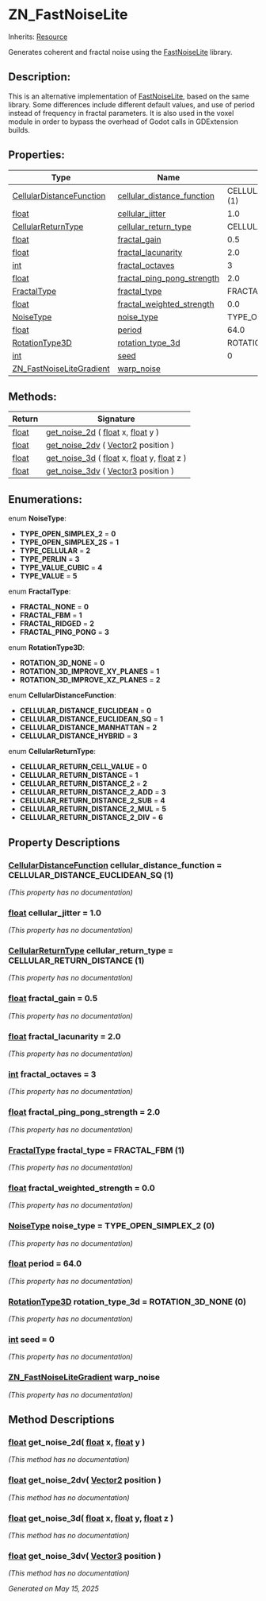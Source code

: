 # ZN_FastNoiseLite

Inherits: [Resource](https://docs.godotengine.org/en/stable/classes/class_resource.html)

Generates coherent and fractal noise using the [FastNoiseLite](https://github.com/Auburn/FastNoiseLite) library.

## Description:

This is an alternative implementation of [FastNoiseLite](https://docs.godotengine.org/en/stable/classes/class_fastnoiselite.html), based on the same library. Some differences include different default values, and use of period instead of frequency in fractal parameters. It is also used in the voxel module in order to bypass the overhead of Godot calls in GDExtension builds.

## Properties:


Type                                                                      | Name                                                         | Default
------------------------------------------------------------------------- | ------------------------------------------------------------ | -----------------------------------
[CellularDistanceFunction](ZN_FastNoiseLite.md#enumerations)              | [cellular_distance_function](#i_cellular_distance_function)  | CELLULAR_DISTANCE_EUCLIDEAN_SQ (1)
[float](https://docs.godotengine.org/en/stable/classes/class_float.html)  | [cellular_jitter](#i_cellular_jitter)                        | 1.0
[CellularReturnType](ZN_FastNoiseLite.md#enumerations)                    | [cellular_return_type](#i_cellular_return_type)              | CELLULAR_RETURN_DISTANCE (1)
[float](https://docs.godotengine.org/en/stable/classes/class_float.html)  | [fractal_gain](#i_fractal_gain)                              | 0.5
[float](https://docs.godotengine.org/en/stable/classes/class_float.html)  | [fractal_lacunarity](#i_fractal_lacunarity)                  | 2.0
[int](https://docs.godotengine.org/en/stable/classes/class_int.html)      | [fractal_octaves](#i_fractal_octaves)                        | 3
[float](https://docs.godotengine.org/en/stable/classes/class_float.html)  | [fractal_ping_pong_strength](#i_fractal_ping_pong_strength)  | 2.0
[FractalType](ZN_FastNoiseLite.md#enumerations)                           | [fractal_type](#i_fractal_type)                              | FRACTAL_FBM (1)
[float](https://docs.godotengine.org/en/stable/classes/class_float.html)  | [fractal_weighted_strength](#i_fractal_weighted_strength)    | 0.0
[NoiseType](ZN_FastNoiseLite.md#enumerations)                             | [noise_type](#i_noise_type)                                  | TYPE_OPEN_SIMPLEX_2 (0)
[float](https://docs.godotengine.org/en/stable/classes/class_float.html)  | [period](#i_period)                                          | 64.0
[RotationType3D](ZN_FastNoiseLite.md#enumerations)                        | [rotation_type_3d](#i_rotation_type_3d)                      | ROTATION_3D_NONE (0)
[int](https://docs.godotengine.org/en/stable/classes/class_int.html)      | [seed](#i_seed)                                              | 0
[ZN_FastNoiseLiteGradient](ZN_FastNoiseLiteGradient.md)                   | [warp_noise](#i_warp_noise)                                  |
<p></p>

## Methods:


Return                                                                    | Signature
------------------------------------------------------------------------- | ------------------------------------------------------------------------------------------------------------------------------------------------------------------------------------------------------------------------------------------------------------------------
[float](https://docs.godotengine.org/en/stable/classes/class_float.html)  | [get_noise_2d](#i_get_noise_2d) ( [float](https://docs.godotengine.org/en/stable/classes/class_float.html) x, [float](https://docs.godotengine.org/en/stable/classes/class_float.html) y )
[float](https://docs.godotengine.org/en/stable/classes/class_float.html)  | [get_noise_2dv](#i_get_noise_2dv) ( [Vector2](https://docs.godotengine.org/en/stable/classes/class_vector2.html) position )
[float](https://docs.godotengine.org/en/stable/classes/class_float.html)  | [get_noise_3d](#i_get_noise_3d) ( [float](https://docs.godotengine.org/en/stable/classes/class_float.html) x, [float](https://docs.godotengine.org/en/stable/classes/class_float.html) y, [float](https://docs.godotengine.org/en/stable/classes/class_float.html) z )
[float](https://docs.godotengine.org/en/stable/classes/class_float.html)  | [get_noise_3dv](#i_get_noise_3dv) ( [Vector3](https://docs.godotengine.org/en/stable/classes/class_vector3.html) position )
<p></p>

## Enumerations:

enum **NoiseType**:

- <span id="i_TYPE_OPEN_SIMPLEX_2"></span>**TYPE_OPEN_SIMPLEX_2** = **0**
- <span id="i_TYPE_OPEN_SIMPLEX_2S"></span>**TYPE_OPEN_SIMPLEX_2S** = **1**
- <span id="i_TYPE_CELLULAR"></span>**TYPE_CELLULAR** = **2**
- <span id="i_TYPE_PERLIN"></span>**TYPE_PERLIN** = **3**
- <span id="i_TYPE_VALUE_CUBIC"></span>**TYPE_VALUE_CUBIC** = **4**
- <span id="i_TYPE_VALUE"></span>**TYPE_VALUE** = **5**

enum **FractalType**:

- <span id="i_FRACTAL_NONE"></span>**FRACTAL_NONE** = **0**
- <span id="i_FRACTAL_FBM"></span>**FRACTAL_FBM** = **1**
- <span id="i_FRACTAL_RIDGED"></span>**FRACTAL_RIDGED** = **2**
- <span id="i_FRACTAL_PING_PONG"></span>**FRACTAL_PING_PONG** = **3**

enum **RotationType3D**:

- <span id="i_ROTATION_3D_NONE"></span>**ROTATION_3D_NONE** = **0**
- <span id="i_ROTATION_3D_IMPROVE_XY_PLANES"></span>**ROTATION_3D_IMPROVE_XY_PLANES** = **1**
- <span id="i_ROTATION_3D_IMPROVE_XZ_PLANES"></span>**ROTATION_3D_IMPROVE_XZ_PLANES** = **2**

enum **CellularDistanceFunction**:

- <span id="i_CELLULAR_DISTANCE_EUCLIDEAN"></span>**CELLULAR_DISTANCE_EUCLIDEAN** = **0**
- <span id="i_CELLULAR_DISTANCE_EUCLIDEAN_SQ"></span>**CELLULAR_DISTANCE_EUCLIDEAN_SQ** = **1**
- <span id="i_CELLULAR_DISTANCE_MANHATTAN"></span>**CELLULAR_DISTANCE_MANHATTAN** = **2**
- <span id="i_CELLULAR_DISTANCE_HYBRID"></span>**CELLULAR_DISTANCE_HYBRID** = **3**

enum **CellularReturnType**:

- <span id="i_CELLULAR_RETURN_CELL_VALUE"></span>**CELLULAR_RETURN_CELL_VALUE** = **0**
- <span id="i_CELLULAR_RETURN_DISTANCE"></span>**CELLULAR_RETURN_DISTANCE** = **1**
- <span id="i_CELLULAR_RETURN_DISTANCE_2"></span>**CELLULAR_RETURN_DISTANCE_2** = **2**
- <span id="i_CELLULAR_RETURN_DISTANCE_2_ADD"></span>**CELLULAR_RETURN_DISTANCE_2_ADD** = **3**
- <span id="i_CELLULAR_RETURN_DISTANCE_2_SUB"></span>**CELLULAR_RETURN_DISTANCE_2_SUB** = **4**
- <span id="i_CELLULAR_RETURN_DISTANCE_2_MUL"></span>**CELLULAR_RETURN_DISTANCE_2_MUL** = **5**
- <span id="i_CELLULAR_RETURN_DISTANCE_2_DIV"></span>**CELLULAR_RETURN_DISTANCE_2_DIV** = **6**


## Property Descriptions

### [CellularDistanceFunction](ZN_FastNoiseLite.md#enumerations)<span id="i_cellular_distance_function"></span> **cellular_distance_function** = CELLULAR_DISTANCE_EUCLIDEAN_SQ (1)

*(This property has no documentation)*

### [float](https://docs.godotengine.org/en/stable/classes/class_float.html)<span id="i_cellular_jitter"></span> **cellular_jitter** = 1.0

*(This property has no documentation)*

### [CellularReturnType](ZN_FastNoiseLite.md#enumerations)<span id="i_cellular_return_type"></span> **cellular_return_type** = CELLULAR_RETURN_DISTANCE (1)

*(This property has no documentation)*

### [float](https://docs.godotengine.org/en/stable/classes/class_float.html)<span id="i_fractal_gain"></span> **fractal_gain** = 0.5

*(This property has no documentation)*

### [float](https://docs.godotengine.org/en/stable/classes/class_float.html)<span id="i_fractal_lacunarity"></span> **fractal_lacunarity** = 2.0

*(This property has no documentation)*

### [int](https://docs.godotengine.org/en/stable/classes/class_int.html)<span id="i_fractal_octaves"></span> **fractal_octaves** = 3

*(This property has no documentation)*

### [float](https://docs.godotengine.org/en/stable/classes/class_float.html)<span id="i_fractal_ping_pong_strength"></span> **fractal_ping_pong_strength** = 2.0

*(This property has no documentation)*

### [FractalType](ZN_FastNoiseLite.md#enumerations)<span id="i_fractal_type"></span> **fractal_type** = FRACTAL_FBM (1)

*(This property has no documentation)*

### [float](https://docs.godotengine.org/en/stable/classes/class_float.html)<span id="i_fractal_weighted_strength"></span> **fractal_weighted_strength** = 0.0

*(This property has no documentation)*

### [NoiseType](ZN_FastNoiseLite.md#enumerations)<span id="i_noise_type"></span> **noise_type** = TYPE_OPEN_SIMPLEX_2 (0)

*(This property has no documentation)*

### [float](https://docs.godotengine.org/en/stable/classes/class_float.html)<span id="i_period"></span> **period** = 64.0

*(This property has no documentation)*

### [RotationType3D](ZN_FastNoiseLite.md#enumerations)<span id="i_rotation_type_3d"></span> **rotation_type_3d** = ROTATION_3D_NONE (0)

*(This property has no documentation)*

### [int](https://docs.godotengine.org/en/stable/classes/class_int.html)<span id="i_seed"></span> **seed** = 0

*(This property has no documentation)*

### [ZN_FastNoiseLiteGradient](ZN_FastNoiseLiteGradient.md)<span id="i_warp_noise"></span> **warp_noise**

*(This property has no documentation)*

## Method Descriptions

### [float](https://docs.godotengine.org/en/stable/classes/class_float.html)<span id="i_get_noise_2d"></span> **get_noise_2d**( [float](https://docs.godotengine.org/en/stable/classes/class_float.html) x, [float](https://docs.godotengine.org/en/stable/classes/class_float.html) y )

*(This method has no documentation)*

### [float](https://docs.godotengine.org/en/stable/classes/class_float.html)<span id="i_get_noise_2dv"></span> **get_noise_2dv**( [Vector2](https://docs.godotengine.org/en/stable/classes/class_vector2.html) position )

*(This method has no documentation)*

### [float](https://docs.godotengine.org/en/stable/classes/class_float.html)<span id="i_get_noise_3d"></span> **get_noise_3d**( [float](https://docs.godotengine.org/en/stable/classes/class_float.html) x, [float](https://docs.godotengine.org/en/stable/classes/class_float.html) y, [float](https://docs.godotengine.org/en/stable/classes/class_float.html) z )

*(This method has no documentation)*

### [float](https://docs.godotengine.org/en/stable/classes/class_float.html)<span id="i_get_noise_3dv"></span> **get_noise_3dv**( [Vector3](https://docs.godotengine.org/en/stable/classes/class_vector3.html) position )

*(This method has no documentation)*

_Generated on May 15, 2025_
